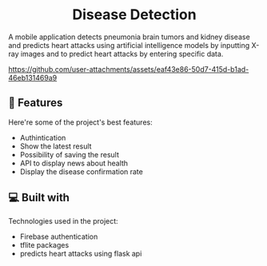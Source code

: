 <h1 align="center" id="title">Disease Detection</h1>

<p id="description">A mobile application detects pneumonia brain tumors and kidney disease and predicts heart attacks using artificial intelligence models by inputting X-ray images and to predict heart attacks by entering specific data.</p>

  https://github.com/user-attachments/assets/eaf43e86-50d7-415d-b1ad-46eb131469a9
  
<h2>🧐 Features</h2>

Here're some of the project's best features:

*   Authintication
*   Show the latest result
*   Possibility of saving the result
*   API to display news about health
*   Display the disease confirmation rate

  
  
<h2>💻 Built with</h2>

Technologies used in the project:

*   Firebase authentication
*   tflite packages
*   predicts heart attacks using flask api

